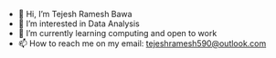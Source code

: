 - 👋 Hi, I’m Tejesh Ramesh Bawa
- 👀 I’m interested in Data Analysis
- 🌱 I’m currently learning computing and open to work
- 📫 How to reach me on my email: tejeshramesh590@outlook.com

<!---
DarkArsenal/DarkArsenal is a ✨ special ✨ repository because its `README.md` (this file) appears on your GitHub profile.
You can click the Preview link to take a look at your changes.
--->

